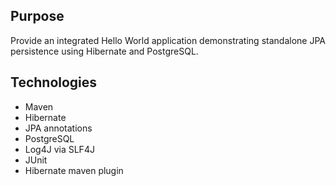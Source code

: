 ## Purpose ##

Provide an integrated Hello World application demonstrating standalone JPA persistence using Hibernate and PostgreSQL.

## Technologies ##

* Maven
* Hibernate
* JPA annotations
* PostgreSQL
* Log4J via SLF4J
* JUnit
* Hibernate maven plugin

